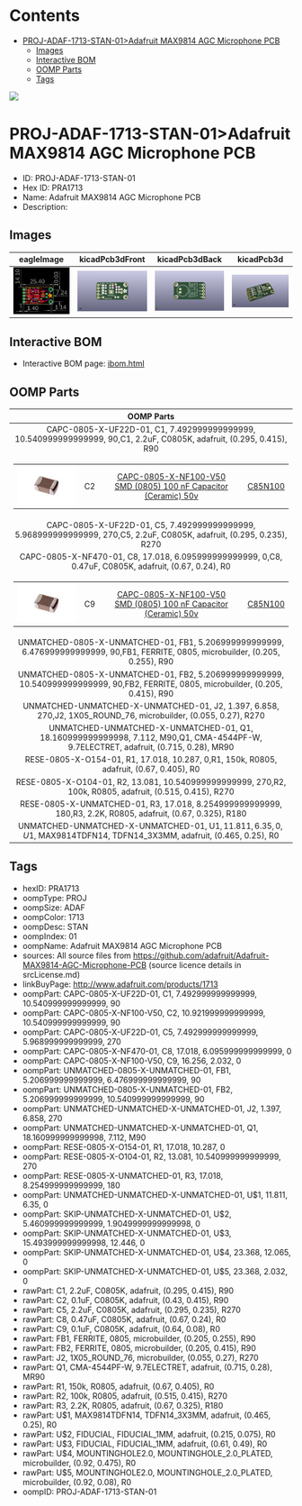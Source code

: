 



Contents
========

* [PROJ-ADAF-1713-STAN-01>Adafruit MAX9814 AGC Microphone PCB](#proj-adaf-1713-stan-01adafruit-max9814-agc-microphone-pcb)
	* [Images](#images)
	* [Interactive BOM](#interactive-bom)
	* [OOMP Parts](#oomp-parts)
	* [Tags](#tags)
  
![][im]
# PROJ-ADAF-1713-STAN-01>Adafruit MAX9814 AGC Microphone PCB

- ID: PROJ-ADAF-1713-STAN-01
- Hex ID: PRA1713
- Name: Adafruit MAX9814 AGC Microphone PCB
- Description: 

## Images
  
  

|eagleImage|kicadPcb3dFront|kicadPcb3dBack|kicadPcb3d|
| :---: | :---: | :---: | :---: |
|[![eagleImage](eagleImage_140.png)](eagleImage_600.png)|[![kicadPcb3dFront](kicadPcb3dFront_140.png)](kicadPcb3dFront_600.png)|[![kicadPcb3dBack](kicadPcb3dBack_140.png)](kicadPcb3dBack_600.png)|[![kicadPcb3d](kicadPcb3d_140.png)](kicadPcb3d_600.png)|

## Interactive BOM

- Interactive BOM page: [ibom.html](kicad/bom/ibom.html)

## OOMP Parts
  

|OOMP Parts|
| :---: |
|CAPC-0805-X-UF22D-01, C1, 7.492999999999999, 10.540999999999999, 90,C1, 2.2uF, C0805K, adafruit, (0.295, 0.415), R90|
|<table><tr><td>![CAPC-0805-X-NF100-V50](https://raw.githubusercontent.com/oomlout/oomlout_OOMP_parts/main/CAPC-0805-X-NF100-V50/image_140.jpg)</td><td> C2</td><td>[CAPC-0805-X-NF100-V50<br>SMD (0805) 100 nF Capacitor (Ceramic) 50v](https://github.com/oomlout/oomlout_OOMP_parts/tree/main/CAPC-0805-X-NF100-V50/)</td><td>[C85N100](https://github.com/oomlout/oomlout_OOMP_parts/tree/main/CAPC-0805-X-NF100-V50/)</td></tr></table>|
|CAPC-0805-X-UF22D-01, C5, 7.492999999999999, 5.968999999999999, 270,C5, 2.2uF, C0805K, adafruit, (0.295, 0.235), R270|
|CAPC-0805-X-NF470-01, C8, 17.018, 6.095999999999999, 0,C8, 0.47uF, C0805K, adafruit, (0.67, 0.24), R0|
|<table><tr><td>![CAPC-0805-X-NF100-V50](https://raw.githubusercontent.com/oomlout/oomlout_OOMP_parts/main/CAPC-0805-X-NF100-V50/image_140.jpg)</td><td> C9</td><td>[CAPC-0805-X-NF100-V50<br>SMD (0805) 100 nF Capacitor (Ceramic) 50v](https://github.com/oomlout/oomlout_OOMP_parts/tree/main/CAPC-0805-X-NF100-V50/)</td><td>[C85N100](https://github.com/oomlout/oomlout_OOMP_parts/tree/main/CAPC-0805-X-NF100-V50/)</td></tr></table>|
|UNMATCHED-0805-X-UNMATCHED-01, FB1, 5.206999999999999, 6.476999999999999, 90,FB1, FERRITE, 0805, microbuilder, (0.205, 0.255), R90|
|UNMATCHED-0805-X-UNMATCHED-01, FB2, 5.206999999999999, 10.540999999999999, 90,FB2, FERRITE, 0805, microbuilder, (0.205, 0.415), R90|
|UNMATCHED-UNMATCHED-X-UNMATCHED-01, J2, 1.397, 6.858, 270,J2, 1X05_ROUND_76, microbuilder, (0.055, 0.27), R270|
|UNMATCHED-UNMATCHED-X-UNMATCHED-01, Q1, 18.160999999999998, 7.112, M90,Q1, CMA-4544PF-W, 9.7ELECTRET, adafruit, (0.715, 0.28), MR90|
|RESE-0805-X-O154-01, R1, 17.018, 10.287, 0,R1, 150k, R0805, adafruit, (0.67, 0.405), R0|
|RESE-0805-X-O104-01, R2, 13.081, 10.540999999999999, 270,R2, 100k, R0805, adafruit, (0.515, 0.415), R270|
|RESE-0805-X-UNMATCHED-01, R3, 17.018, 8.254999999999999, 180,R3, 2.2K, R0805, adafruit, (0.67, 0.325), R180|
|UNMATCHED-UNMATCHED-X-UNMATCHED-01, U$1, 11.811, 6.35, 0,U$1, MAX9814TDFN14, TDFN14_3X3MM, adafruit, (0.465, 0.25), R0|

## Tags

- hexID: PRA1713
- oompType: PROJ
- oompSize: ADAF
- oompColor: 1713
- oompDesc: STAN
- oompIndex: 01
- oompName: Adafruit MAX9814 AGC Microphone PCB
- sources: All source files from https://github.com/adafruit/Adafruit-MAX9814-AGC-Microphone-PCB (source licence details in srcLicense.md)
- linkBuyPage: http://www.adafruit.com/products/1713
- oompPart: CAPC-0805-X-UF22D-01, C1, 7.492999999999999, 10.540999999999999, 90
- oompPart: CAPC-0805-X-NF100-V50, C2, 10.921999999999999, 10.540999999999999, 90
- oompPart: CAPC-0805-X-UF22D-01, C5, 7.492999999999999, 5.968999999999999, 270
- oompPart: CAPC-0805-X-NF470-01, C8, 17.018, 6.095999999999999, 0
- oompPart: CAPC-0805-X-NF100-V50, C9, 16.256, 2.032, 0
- oompPart: UNMATCHED-0805-X-UNMATCHED-01, FB1, 5.206999999999999, 6.476999999999999, 90
- oompPart: UNMATCHED-0805-X-UNMATCHED-01, FB2, 5.206999999999999, 10.540999999999999, 90
- oompPart: UNMATCHED-UNMATCHED-X-UNMATCHED-01, J2, 1.397, 6.858, 270
- oompPart: UNMATCHED-UNMATCHED-X-UNMATCHED-01, Q1, 18.160999999999998, 7.112, M90
- oompPart: RESE-0805-X-O154-01, R1, 17.018, 10.287, 0
- oompPart: RESE-0805-X-O104-01, R2, 13.081, 10.540999999999999, 270
- oompPart: RESE-0805-X-UNMATCHED-01, R3, 17.018, 8.254999999999999, 180
- oompPart: UNMATCHED-UNMATCHED-X-UNMATCHED-01, U$1, 11.811, 6.35, 0
- oompPart: SKIP-UNMATCHED-X-UNMATCHED-01, U$2, 5.460999999999999, 1.9049999999999998, 0
- oompPart: SKIP-UNMATCHED-X-UNMATCHED-01, U$3, 15.493999999999998, 12.446, 0
- oompPart: SKIP-UNMATCHED-X-UNMATCHED-01, U$4, 23.368, 12.065, 0
- oompPart: SKIP-UNMATCHED-X-UNMATCHED-01, U$5, 23.368, 2.032, 0
- rawPart: C1, 2.2uF, C0805K, adafruit, (0.295, 0.415), R90
- rawPart: C2, 0.1uF, C0805K, adafruit, (0.43, 0.415), R90
- rawPart: C5, 2.2uF, C0805K, adafruit, (0.295, 0.235), R270
- rawPart: C8, 0.47uF, C0805K, adafruit, (0.67, 0.24), R0
- rawPart: C9, 0.1uF, C0805K, adafruit, (0.64, 0.08), R0
- rawPart: FB1, FERRITE, 0805, microbuilder, (0.205, 0.255), R90
- rawPart: FB2, FERRITE, 0805, microbuilder, (0.205, 0.415), R90
- rawPart: J2, 1X05_ROUND_76, microbuilder, (0.055, 0.27), R270
- rawPart: Q1, CMA-4544PF-W, 9.7ELECTRET, adafruit, (0.715, 0.28), MR90
- rawPart: R1, 150k, R0805, adafruit, (0.67, 0.405), R0
- rawPart: R2, 100k, R0805, adafruit, (0.515, 0.415), R270
- rawPart: R3, 2.2K, R0805, adafruit, (0.67, 0.325), R180
- rawPart: U$1, MAX9814TDFN14, TDFN14_3X3MM, adafruit, (0.465, 0.25), R0
- rawPart: U$2, FIDUCIAL, FIDUCIAL_1MM, adafruit, (0.215, 0.075), R0
- rawPart: U$3, FIDUCIAL, FIDUCIAL_1MM, adafruit, (0.61, 0.49), R0
- rawPart: U$4, MOUNTINGHOLE2.0, MOUNTINGHOLE_2.0_PLATED, microbuilder, (0.92, 0.475), R0
- rawPart: U$5, MOUNTINGHOLE2.0, MOUNTINGHOLE_2.0_PLATED, microbuilder, (0.92, 0.08), R0
- oompID: PROJ-ADAF-1713-STAN-01



[im]: kicadPcb3d_450.png
